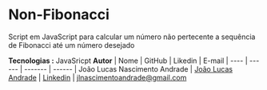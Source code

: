 # Non-Fibonacci
Script em JavaScript para calcular um número não pertecente a sequência de Fibonacci até um número desejado


**Tecnologias :**
JavaSricpt
**Autor**
 | Nome | GitHub | Likedin | E-mail
 | ---- | ------ | ------- | ------
 | João Lucas Nascimento Andrade | [João Lucas Andrade](https://github.com/Jlucas93) | [Linkedin](https://www.linkedin.com/in/joão-lucas-nascimento-andrade-34574398) | jlnascimentoandrade@gmail.com

